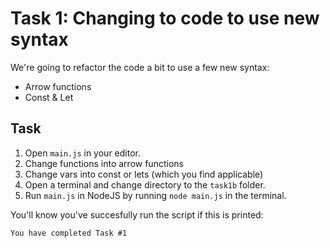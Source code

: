 # Task 1: Changing to code to use new syntax

We're going to refactor the code a bit to use a few new syntax:

- Arrow functions
- Const & Let

## Task

1. Open `main.js` in your editor.
2. Change functions into arrow functions
3. Change vars into const or lets (which you find applicable)
2. Open a terminal and change directory to the `task1b` folder.
3. Run `main.js` in NodeJS by running `node main.js` in the terminal.

You'll know you've succesfully run the script if this is printed:
```
You have completed Task #1
```
